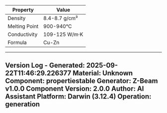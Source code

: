 | Property | Value |
|----------|-------|
| Density | 8.4-8.7 g/cm³ |
| Melting Point | 900-940°C |
| Conductivity | 109-125 W/m·K |
| Formula | Cu-Zn |


---
Version Log - Generated: 2025-09-22T11:46:29.226377
Material: Unknown
Component: propertiestable
Generator: Z-Beam v1.0.0
Component Version: 2.0.0
Author: AI Assistant
Platform: Darwin (3.12.4)
Operation: generation
---